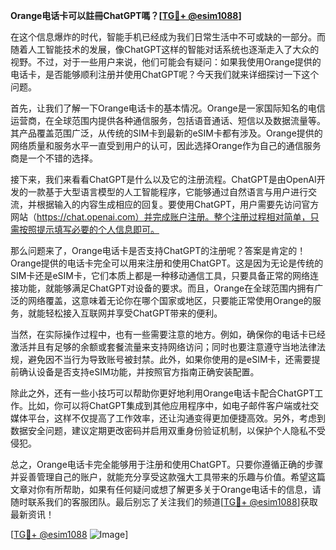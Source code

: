 **Orange电话卡可以註冊ChatGPT嗎？[[TG💪+ @esim1088](https://t.me/s/esim1088)]**

在这个信息爆炸的时代，智能手机已经成为我们日常生活中不可或缺的一部分。而随着人工智能技术的发展，像ChatGPT这样的智能对话系统也逐渐走入了大众的视野。不过，对于一些用户来说，他们可能会有疑问：如果我使用Orange提供的电话卡，是否能够顺利注册并使用ChatGPT呢？今天我们就来详细探讨一下这个问题。

首先，让我们了解一下Orange电话卡的基本情况。Orange是一家国际知名的电信运营商，在全球范围内提供各种通信服务，包括语音通话、短信以及数据流量等。其产品覆盖范围广泛，从传统的SIM卡到最新的eSIM卡都有涉及。Orange提供的网络质量和服务水平一直受到用户的认可，因此选择Orange作为自己的通信服务商是一个不错的选择。

接下来，我们来看看ChatGPT是什么以及它的注册流程。ChatGPT是由OpenAI开发的一款基于大型语言模型的人工智能程序，它能够通过自然语言与用户进行交流，并根据输入的内容生成相应的回复。要使用ChatGPT，用户需要先访问官方网站（https://chat.openai.com）并完成账户注册。整个注册过程相对简单，只需按照提示填写必要的个人信息即可。

那么问题来了，Orange电话卡是否支持ChatGPT的注册呢？答案是肯定的！Orange提供的电话卡完全可以用来注册和使用ChatGPT。这是因为无论是传统的SIM卡还是eSIM卡，它们本质上都是一种移动通信工具，只要具备正常的网络连接功能，就能够满足ChatGPT对设备的要求。而且，Orange在全球范围内拥有广泛的网络覆盖，这意味着无论你在哪个国家或地区，只要能正常使用Orange的服务，就能轻松接入互联网并享受ChatGPT带来的便利。

当然，在实际操作过程中，也有一些需要注意的地方。例如，确保你的电话卡已经激活并且有足够的余额或套餐流量来支持网络访问；同时也要注意遵守当地法律法规，避免因不当行为导致账号被封禁。此外，如果你使用的是eSIM卡，还需要提前确认设备是否支持eSIM功能，并按照官方指南正确安装配置。

除此之外，还有一些小技巧可以帮助你更好地利用Orange电话卡配合ChatGPT工作。比如，你可以将ChatGPT集成到其他应用程序中，如电子邮件客户端或社交媒体平台，这样不仅提高了工作效率，还让沟通变得更加便捷高效。另外，考虑到数据安全问题，建议定期更改密码并启用双重身份验证机制，以保护个人隐私不受侵犯。

总之，Orange电话卡完全能够用于注册和使用ChatGPT。只要你遵循正确的步骤并妥善管理自己的账户，就能充分享受这款强大工具带来的乐趣与价值。希望这篇文章对你有所帮助，如果有任何疑问或想了解更多关于Orange电话卡的信息，请随时联系我们的客服团队。最后别忘了关注我们的频道[[TG💪+ @esim1088](https://t.me/s/esim1088)]获取最新资讯！

[[TG💪+ @esim1088](https://t.me/s/esim1088) ![Image](https://i.postimg.cc/4NQfJmqS/Snipaste-2025-05-13-00-14-12.png)]